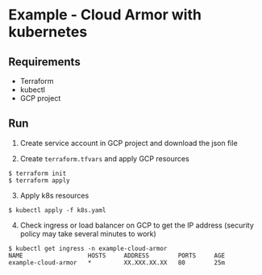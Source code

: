 # Example - Cloud Armor with kubernetes

## Requirements

* Terraform
* kubectl
* GCP project

## Run

1. Create service account in GCP project and download the json file

2. Create `terraform.tfvars` and apply GCP resources

```shell
$ terraform init
$ terraform apply
```

3. Apply k8s resources

```shell
$ kubectl apply -f k8s.yaml
```

4. Check ingress or load balancer on GCP to get the IP address (security policy may take several minutes to work)

```shell
$ kubectl get ingress -n example-cloud-armor
NAME                  HOSTS     ADDRESS        PORTS     AGE
example-cloud-armor   *         XX.XXX.XX.XX   80        25m
```
